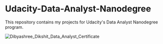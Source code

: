 # Udacity-Data-Analyst-Nanodegree
This repository contains my projects for Udacity's Data Analyst Nanodegree program. 

![Dibyashree_Dikshit_Data_Analyst_Certificate](https://user-images.githubusercontent.com/24813614/106014081-1c830000-608b-11eb-9298-8baf0265a20c.jpg)
